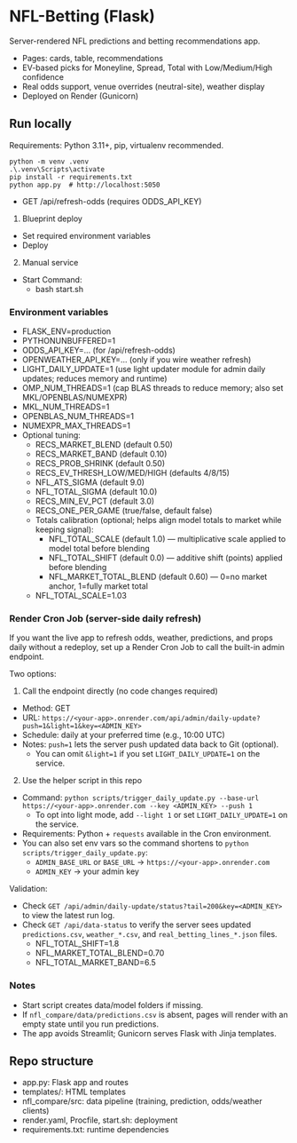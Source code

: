 # NFL-Betting (Flask)

Server-rendered NFL predictions and betting recommendations app.

- Pages: cards, table, recommendations
- EV-based picks for Moneyline, Spread, Total with Low/Medium/High confidence
- Real odds support, venue overrides (neutral-site), weather display
- Deployed on Render (Gunicorn)

## Run locally

Requirements: Python 3.11+, pip, virtualenv recommended.

```
python -m venv .venv
.\.venv\Scripts\activate
pip install -r requirements.txt
python app.py  # http://localhost:5050
```
- GET /api/refresh-odds (requires ODDS_API_KEY)


1) Blueprint deploy
- Set required environment variables
- Deploy

2) Manual service
- Start Command:
  - bash start.sh

### Environment variables

- FLASK_ENV=production
- PYTHONUNBUFFERED=1
- ODDS_API_KEY=... (for /api/refresh-odds)
- OPENWEATHER_API_KEY=... (only if you wire weather refresh)
- LIGHT_DAILY_UPDATE=1 (use light updater module for admin daily updates; reduces memory and runtime)
- OMP_NUM_THREADS=1 (cap BLAS threads to reduce memory; also set MKL/OPENBLAS/NUMEXPR)
- MKL_NUM_THREADS=1
- OPENBLAS_NUM_THREADS=1
- NUMEXPR_MAX_THREADS=1
- Optional tuning:
  - RECS_MARKET_BLEND (default 0.50)
  - RECS_MARKET_BAND (default 0.10)
  - RECS_PROB_SHRINK (default 0.50)
  - RECS_EV_THRESH_LOW/MED/HIGH (defaults 4/8/15)
  - NFL_ATS_SIGMA (default 9.0)
  - NFL_TOTAL_SIGMA (default 10.0)
  - RECS_MIN_EV_PCT (default 3.0)
  - RECS_ONE_PER_GAME (true/false, default false)
  - Totals calibration (optional; helps align model totals to market while keeping signal):
    - NFL_TOTAL_SCALE (default 1.0) — multiplicative scale applied to model total before blending
    - NFL_TOTAL_SHIFT (default 0.0) — additive shift (points) applied before blending
    - NFL_MARKET_TOTAL_BLEND (default 0.60) — 0=no market anchor, 1=fully market total
  - NFL_TOTAL_SCALE=1.03
### Render Cron Job (server-side daily refresh)

If you want the live app to refresh odds, weather, predictions, and props daily without a redeploy, set up a Render Cron Job to call the built-in admin endpoint.

Two options:

1) Call the endpoint directly (no code changes required)

- Method: GET
- URL: `https://<your-app>.onrender.com/api/admin/daily-update?push=1&light=1&key=<ADMIN_KEY>`
- Schedule: daily at your preferred time (e.g., 10:00 UTC)
- Notes: `push=1` lets the server push updated data back to Git (optional).
  - You can omit `&light=1` if you set `LIGHT_DAILY_UPDATE=1` on the service.

2) Use the helper script in this repo

- Command: `python scripts/trigger_daily_update.py --base-url https://<your-app>.onrender.com --key <ADMIN_KEY> --push 1`
  - To opt into light mode, add `--light 1` or set `LIGHT_DAILY_UPDATE=1` on the service.
- Requirements: Python + `requests` available in the Cron environment.
- You can also set env vars so the command shortens to `python scripts/trigger_daily_update.py`:
  - `ADMIN_BASE_URL` or `BASE_URL` → `https://<your-app>.onrender.com`
  - `ADMIN_KEY` → your admin key

Validation:

- Check `GET /api/admin/daily-update/status?tail=200&key=<ADMIN_KEY>` to view the latest run log.
- Check `GET /api/data-status` to verify the server sees updated `predictions.csv`, `weather_*.csv`, and `real_betting_lines_*.json` files.
  - NFL_TOTAL_SHIFT=1.8
  - NFL_MARKET_TOTAL_BLEND=0.70
  - NFL_TOTAL_MARKET_BAND=6.5

### Notes

- Start script creates data/model folders if missing.
- If `nfl_compare/data/predictions.csv` is absent, pages will render with an empty state until you run predictions.
- The app avoids Streamlit; Gunicorn serves Flask with Jinja templates.

## Repo structure

- app.py: Flask app and routes
- templates/: HTML templates
- nfl_compare/src: data pipeline (training, prediction, odds/weather clients)
- render.yaml, Procfile, start.sh: deployment
- requirements.txt: runtime dependencies
